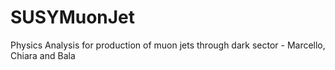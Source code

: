 # SUSYMuonJet
Physics Analysis for production of muon jets through dark sector - Marcello, Chiara and Bala
